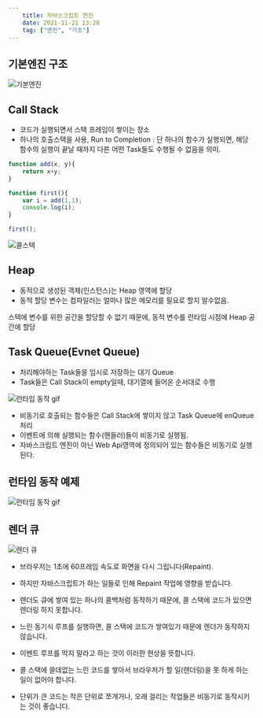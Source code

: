 ```yaml
---
    title: 자바스크립트 엔진
    date: 2021-11-21 13:28
    tag: ["엔진", "기초"]
---
```

## 기본엔진 구조

![기본엔진](https://lh3.googleusercontent.com/pw/AM-JKLXagVMlC7MwP_VYS3DtolnCJZBmUGBiNkUjx7bIx_p1DG_np9b-5rxnsiQERilP3yq8aEQrCm1ss7cykfOUdQAf5ovJ2HDPiGrh26r_Z1r8wUG7xfBKEBiCrxcSfOi8UJkU8ubAFSBKM2ZLoebU_rmN=w605-h304-no?authuser=1)

## Call Stack
- 코드가 실행되면서 스택 프레임이 쌓이는 장소
- 하나의 호출스택을 사용, Run to Completion :  단 하나의 함수가 실행되면, 해당 함수의 실행이 끝날 때까지 다른 어떤 Task들도 수행될 수 없음을 의미.
        
```js
function add(x, y){
    return x+y;
}

function first(){
    var i = add(1,1); 
    console.log(i);
}

first();
```

![콜스택](https://lh3.googleusercontent.com/pw/AM-JKLUrv10OYvsLUxVcRUTGhdoTM3fRK3k9vJbBHr30KjpDd2WjULThn2HBHG6gnputr95evJd2NyBSJYrz_L6hjxs9cE6UCSKCyQbL56wHBzm0CY2Afz1UbEAgS3UbVB1HeQtYMLFfnSgEVCK3uOgPG8na=w700-h338-no?authuser=1)
        
    
## Heap
- 동적으로 생성된 객체(인스턴스)는 Heap 영역에 할당
- 동적 할당 변수는 컴파일러는 얼마나 많은 메모리를 필요로 할지 알수없음.
        
스택에 변수를 위한 공간을 할당할 수 없기 때문에, 동적 변수를 런타임 시점에 Heap 공간에 할당
        
## Task Queue(Evnet Queue)
- 처리해야하는 Task들을 임시로 저장하는 대기 Queue
- Task들은 Call Stack이 empty일때, 대기열에 들어온 순서대로 수행
    
![런타임 동작 gif](https://lh3.googleusercontent.com/pw/AM-JKLUTwO7nZ7T-nxkwXUq5Ix9ScMI_KPc985QUC7JaPfxrgtyafE8KoZCTYNsbQKjZV_tcudN1PtZ4YsSE9hhBcGs_NOW7W3y_pSMx7ID4lqk15578_wLcUoiEm3uQC53-CTJuc5vSaB-4VmqdeuIE5OyM=w1294-h904-no?authuser=1)
    
- 비동기로 호출되는 함수들은 Call Stack에 쌓이지 않고 Task Queue에 enQueue처리
- 이벤트에 의해 실행되는 함수(핸들러)들이 비동기로 실행됨.
- 자바스크립트 엔진이 아닌 Web Api영역에 정의되어 있는 함수들은 비동기로 실행된다.
    

## 런타임 동작 예제

![런타임 동작 gif](https://lh3.googleusercontent.com/pw/AM-JKLXrhcVCkfR4I4N8F_JLDTN0PeLWZwSQWo0X5K0qkEtZGbh8c_o7Ipgf6y6ozcGjRJpsrBBOWsszGxMG6-MZP6DEVLmh4KteFEtsM3k6cNd2pduZAkRcKpo8wVMCaC2zFwU7YUD9tWizvTQMaHN4MHr5=w1498-h990-no?authuser=1)

## 렌더 큐

![렌더 큐](https://lh3.googleusercontent.com/pw/AM-JKLUBRzSgDFETEu1u751zILs0FioZk9GCsfJPTdOdUrAZp9cY1dh9gEDckpcNV8kXRA2ky6XD1XycVh_UGZ_DCz_uScjr48VWqTs1GJdbV_d14qfaOlOLN1cKbVLNcrwH9JmRAPxz3v3n3uu4V3cSB97Y=w1294-h1100-no?authuser=1)

- 브라우저는 1초에 60프레임 속도로 화면을 다시 그립니다(Repaint).
- 하지만 자바스크립트가 하는 일들로 인해 Repaint 작업에 영향을 받습니다.
- 렌더도 큐에 쌓여 있는 하나의 콜백처럼 동작하기 때문에, 콜 스택에 코드가 있으면 렌더링 하지 못합니다.

- 느린 동기식 루프를 실행하면, 콜 스택에 코드가 쌓여있기 때문에 렌더가 동작하지 않습니다.
- 이벤트 루프를 막지 말라고 하는 것이 이러한 현상을 뜻합니다.
- 콜 스택에 쓸데없는 느린 코드를 쌓아서 브라우저가 할 일(렌더링)을 못 하게 하는 일이 없어야 합니다.
- 단위가 큰 코드는 작은 단위로 쪼개거나, 오래 걸리는 작업들은 비동기로 동작시키는 것이 좋습니다.